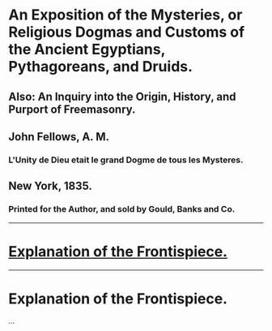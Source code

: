 # An Exposition of the Mysteries, or Religious Dogmas and Customs of the Ancient Egyptians, Pythagoreans, and Druids.

## Also: An Inquiry into the Origin, History, and Purport of Freemasonry.

## John Fellows, A. M.

### L'Unity de Dieu etait le grand Dogme de tous les Mysteres.

## New York, 1835.

### Printed for the Author, and sold by Gould, Banks and Co.

---

# [Explanation of the Frontispiece.]()

---

# Explanation of the Frontispiece.

...
